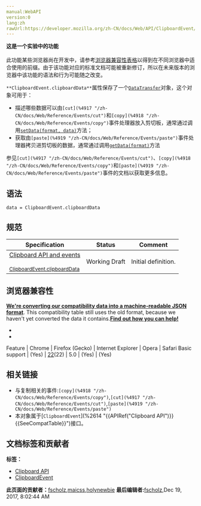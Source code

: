 ```yaml
---
manual:WebAPI
version:0
lang:zh
rawUrl:https://developer.mozilla.org/zh-CN/docs/Web/API/ClipboardEvent/clipboardData
---
```






**这是一个实验中的功能**<br></br>此功能某些浏览器尚在开发中，请参考[浏览器兼容性表格](%23838 "")以得到在不同浏览器中适合使用的前缀。由于该功能对应的标准文档可能被重新修订，所以在未来版本的浏览器中该功能的语法和行为可能随之改变。




`**ClipboardEvent.clipboardData**`属性保存了一个[`DataTransfer`](%2657 "在进行拖放操作时，DataTransfer 对象用来保存被拖动的数据。它可以保存一项或多项数据、一种或者多种数据类型。关于拖放的更多信息，请参见 Drag and Drop.")对象，这个对象可用于：


* 描述哪些数据可以由`[cut](%4917 "/zh-CN/docs/Web/Reference/Events/cut")`和`[copy](%4918 "/zh-CN/docs/Web/Reference/Events/copy")`事件处理器放入剪切板，通常通过调用[`setData(format, data)`](%23839 "DataTransfer.setData() 方法用来设置拖放操作的drag data到指定的数据和类型。")方法；
* 获取由`[paste](%4919 "/zh-CN/docs/Web/Reference/Events/paste")`事件处理器拷贝进剪切板的数据，通常通过调用[`getData(format)`](%23840 "DataTransfer.getData() 方法接受指定类型的拖放（以DOMString的形式）数据。如果拖放行为没有操作任何数据，会返回一个空字符串。")方法


参见`[cut](%4917 "/zh-CN/docs/Web/Reference/Events/cut")`、`[copy](%4918 "/zh-CN/docs/Web/Reference/Events/copy")`和`[paste](%4919 "/zh-CN/docs/Web/Reference/Events/paste")`事件的文档以获取更多信息。


## 语法<a name="语法"></a>

```
data = ClipboardEvent.clipboardData
```

## 规范<a name="规范"></a>
Specification | Status | Comment 
 ---  |  ---  |  ---  | 
[Clipboard API and events<br></br><small>ClipboardEvent.clipboardData</small>](%23841 "") | Working Draft | Initial definition. 


## 浏览器兼容性<a name="浏览器兼容性"></a>


**[We&#39;re converting our compatibility data into a machine-readable JSON format](%3344 "")**. This compatibility table still uses the old format, because we haven&#39;t yet converted the data it contains.**[Find out how you can help!](%3392 "")**


* 
* 
Feature | Chrome | Firefox (Gecko) | Internet Explorer | Opera | Safari 
Basic support | (Yes) | [22](%4422 "Released on 2013-06-25.")(22) | 5.0 | (Yes) | (Yes) 




## 相关链接<a name="相关链接"></a>

* 与复制相关的事件:`[copy](%4918 "/zh-CN/docs/Web/Reference/Events/copy")`,`[cut](%4917 "/zh-CN/docs/Web/Reference/Events/cut")`,`[paste](%4919 "/zh-CN/docs/Web/Reference/Events/paste")`
* 本对象属于[`ClipboardEvent`](%2614 "{{APIRef("Clipboard API")}} {{SeeCompatTable}}")接口。



## 文档标签和贡献者
**标签：**
* [Clipboard API](%23818 "")
* [ClipboardEvent](%23842 "")

**此页面的贡献者：**[fscholz](%60 ""),[maicss](%3444 ""),[holynewbie](%4923 "")
**最后编辑者:**[fscholz](%60 ""),<time>Dec 19, 2017, 8:02:44 AM</time>


